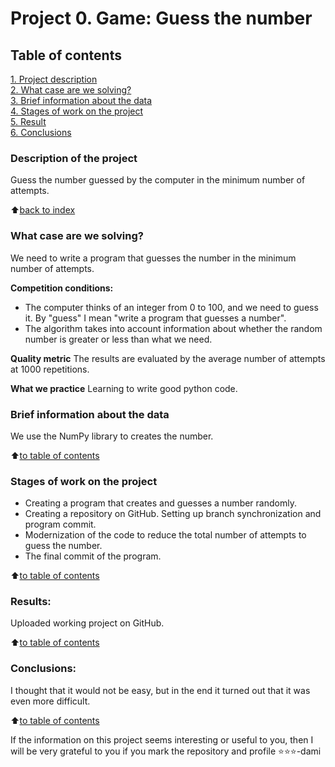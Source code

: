 # Project 0. Game: Guess the number

## Table of contents  
[1. Project description](https://github.com/SegaGLm/skill_factory_ds/blob/main/project_0/README.md#Table-of-contents)  
[2. What case are we solving?](https://github.com/SegaGLm/skill_factory_ds/blob/main/project_0/README.md#What-case-are-we-solving)  
[3. Brief information about the data](https://github.com/SegaGLm/skill_factory_ds/blob/main/project_0/README.md#Brief-information-about-the-data)  
[4. Stages of work on the project](https://github.com/SegaGLm/skill_factory_ds/blob/main/project_0/README.md#Stages-of-work-on-the-project)  
[5. Result](https://github.com/SegaGLm/skill_factory_ds/blob/main/project_0/README.md#Results)    
[6. Сonclusions](https://github.com/SegaGLm/skill_factory_ds/blob/main/project_0/README.md#Conclusions) 

### Description of the project
Guess the number guessed by the computer in the minimum number of attempts.

:arrow_up:[back to index](_)


### What case are we solving?    
We need to write a program that guesses the number in the minimum number of attempts.

**Competition conditions:**
- The computer thinks of an integer from 0 to 100, and we need to guess it. By "guess" I mean "write a program that guesses a number".
- The algorithm takes into account information about whether the random number is greater or less than what we need.

**Quality metric**
The results are evaluated by the average number of attempts at 1000 repetitions.

**What we practice**
Learning to write good python code.

### Brief information about the data
We use the NumPy library to creates the number.
  
:arrow_up:[to table of contents](https://github.com/SegaGLm/skill_factory_ds/blob/main/project_0/README.md#Table-of-contents)


### Stages of work on the project
- Creating a program that creates and guesses a number randomly.
- Creating a repository on GitHub. Setting up branch synchronization and program commit.
- Modernization of the code to reduce the total number of attempts to guess the number.
- The final commit of the program.

:arrow_up:[to table of contents](https://github.com/SegaGLm/skill_factory_ds/blob/main/project_0/README.md#Table-of-contents)


### Results:
Uploaded working project on GitHub.

:arrow_up:[to table of contents](https://github.com/SegaGLm/skill_factory_ds/blob/main/project_0/README.md#Table-of-contents)


### Conclusions:
I thought that it would not be easy, but in the end it turned out that it was even more difficult.

:arrow_up:[to table of contents](https://github.com/SegaGLm/skill_factory_ds/blob/main/project_0/README.md#Table-of-contents)


If the information on this project seems interesting or useful to you, then I will be very grateful to you if you mark the repository and profile ⭐️⭐️⭐️-dami